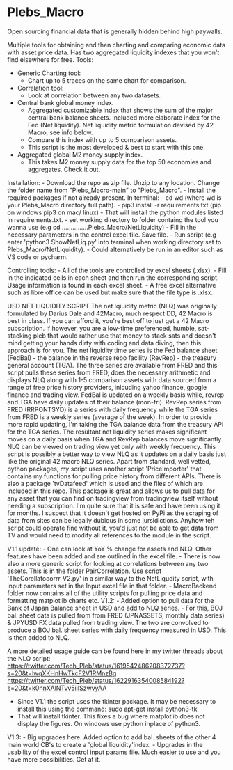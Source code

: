 # Plebs_Macro
Open sourcing financial data that is generally hidden behind high paywalls. 

Multiple tools for obtaining and then charting and comparing economic data with asset price data. Has two aggregated liquidity indexes that you won't find elsewhere for free. Tools:
- Generic Charting tool:
    - Chart up to 5 traces on the same chart for comparison.
- Correlation tool:
    - Look at correlation between any two datasets. 
- Central bank global money index.
    - Aggregated customizable index that shows the sum of the major central bank balance sheets. Included more elaborate index for the Fed (Net liquidity). Net liquidity metric formulation devised by 42 Macro, see info below. 
    - Compare this index with up to 5 comparison assets. 
    - This script is the most developed & best to start with this one. 
- Aggregated global M2 money supply index.
    - This takes M2 money supply data for the top 50 economies and aggregates. Check it out. 

 Installation: 
     - Download the repo as zip file. Unzip to any location. Change the folder name from "Plebs_Macro-main" to "Plebs_Macro".
     - Install the required packages if not already present. In terminal:
        - cd wd      (where wd is your Plebs_Macro directory full path).
        - pip3 install -r requirements.txt   (pip on windows pip3 on mac/ linux) - That will install the python modules listed in requirements.txt. 
        - set working directory to folder containg the tool you wanna use (e.g cd ...............Plebs_Macro/NetLiquidity)
        - Fill in the necessary parameters in the control excel file. Save file.
        - Run script (e.g enter 'python3 ShowNetLiq.py' into terminal when working directory set to Plebs_Macro/NetLiquidity). 
        - Could alternatively be run in an editor such as VS code or pycharm. 
     
    
     
Controlling tools:
    - All of the tools are controlled by excel sheets (.xlsx). 
    - Fill in the indicated cells in each sheet and then run the corresponding script. 
    - Usage information is found in each excel sheet. 
    - A free excel alternative such as libre office can be used but make sure that the file type is .xlsx. 

USD NET LIQUIDITY SCRIPT 
    The net lqiuidity metric (NLQ) was originally formulated by Darius Dale and 42Macro, much respect DD, 42 Macro is best in class. If you can afford it, you're best off to just get a 42 Macro subscription. If however, you are a low-time preferenced, humble, sat-stacking pleb that would rather use that money to stack sats and doesn't mind getting your hands dirty with coding and data diving, then this approach is for you. 
    The net liquidity time series is the Fed balance sheet (FedBal) - the balance in the reverse repo facility (RevRep) - the treasury general account (TGA). 
    The three series are available from FRED and this script pulls these series from FRED, does the necessary arithmetic and displays NLQ along with 1-5 comparison assets with data sourced from a range of free price history providers, inlcuding yahoo finance, google finance and trading view. 
    FedBal is updated on a weekly basis while, revrep and TGA have daily updates of their balance (mon-fri). RevRep series from FRED (RRPONTSYD) is a series with daily frequency while the TGA series from FRED is a weekly series (average of the week). In order to provide more rapid updating, I'm taking the TGA balance data from the treasury API for the TGA series. 
    The resultant net liquidity series makes significant moves on a daily basis when TGA and RevRep balances move significantly. NLQ can be viewed on trading view yet only with weekly frequency. This script is possibly a better way to view NLQ as it updates on a daily basis just like the original 42 macro NLQ series.
    Apart from standard, well vetted, python packages, my script uses another script 'PriceImporter' that contains my functions for pulling price history from different APIs. 
    There is also a package 'tvDatafeed' which is used and the files of which are included in this repo. This package is great and allows us to pull data for any asset that you can find on tradingview from tradingview itself without needing a subscription. I'm quite sure that it is safe and have been using it for months. I suspect that it doesn't get hosted on PyPi as the scraping of data from sites can be legally dubious in some jursidictions. Anyhow teh script could operate fine without it, you'd just not be able to get data from TV and would need to modify all references to the module in the script. 
    
V1.1 update:
    - One can look at YoY % change for assets and NLQ. Other features have been added and are outlined in the excel file. 
    - There is now also a more generic script for looking at correlations between any two assets. This is in the folder PairCorrelation. Use
    script 'TheCorellatooorrr_V2.py' in a similar way to the NetLiqudity script, with input parameters set in the Input excel file in that folder. 
    - MacroBackend folder now contains all of the utility scripts for pulling price data and formatting matplotlib charts etc. 
V1.2:
    - Added option to pull data for the Bank of Japan Balance sheet in USD and add to NLQ series. 
    - For this, BOJ bal. sheet data is pulled from from FRED (JPNASSETS, monthly data series) & JPYUSD FX data pulled from trading view. The two are   convolved to produce a BOJ bal. sheet series with daily frequency measured in USD. This is then added to NLQ. 

A more detailed usage guide can be found here in my twitter threads about the NLQ script: 
https://twitter.com/Tech_Pleb/status/1619542486208372737?s=20&t=lwqXKHnHwTkcF2V1RMnzBg
https://twitter.com/Tech_Pleb/status/1622916354008584192?s=20&t=k0nnXAlNTvv5iiISzwvyAA
- Since V1.1 the script uses the tkinter package. It may be necessary to install this using the command:
sudo apt-get install python3-tk
- That will install tkinter. This fixes a bug where matplotlib does not display the figures. On windows use python inplace of python3. 

V1.3: 
    - Big upgrades here. Added option to add bal. sheets of the other 4 main world CB's to create a 'global liquidity'index. 
    - Upgrades in the usability of the excel control input params file. Much easier to use and you have more possibilities. 
    Get at it. 

     
     
